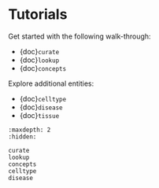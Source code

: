 # Tutorials

Get started with the following walk-through:

- {doc}`curate`
- {doc}`lookup`
- {doc}`concepts`

Explore additional entities:

- {doc}`celltype`
- {doc}`disease`
- {doc}`tissue`

```{toctree}
:maxdepth: 2
:hidden:

curate
lookup
concepts
celltype
disease
```
